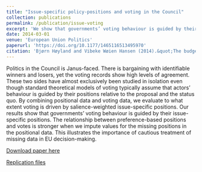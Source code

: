 ```yaml
---
title: "Issue-specific policy-positions and voting in the Council"
collection: publications
permalink: /publication/issue-voting
excerpt: 'We show that governments’ voting behaviour is guided by their issue-specific positions. '
date: 2014-03-01
venue: 'European Union Politics'
paperurl: 'https://doi.org/10.1177/1465116513495970'
citation: 'Bjørn Høyland and Vibeke Wøien Hansen (2014).&quot;The budgetary procedure in the European Union and the implications of the Treaty of Lisbon.&quot;<i> European Union Politics</i>  16 (1) 67 - 89.'
---
```

Politics in the Council is Janus-faced. There is bargaining with identifiable winners and losers, yet the voting records show high levels of agreement. These two sides have almost exclusively been studied in isolation even though standard theoretical models of voting typically assume that actors’ behaviour is guided by their positions relative to the proposal and the status quo. By combining positional data and voting data, we evaluate to what extent voting is driven by salience-weighted issue-specific positions. Our results show that governments’ voting behaviour is guided by their issue-specific positions. The relationship between preference-based positions and votes is stronger when we impute values for the missing positions in the positional data. This illustrates the importance of cautious treatment of missing data in EU decision-making.

[Download paper here](http://journals.sagepub.com/doi/pdf/10.1177/1465116513495970)

[Replication files](https://bjornhoyland.github.io/files/issue-voting.zip)
